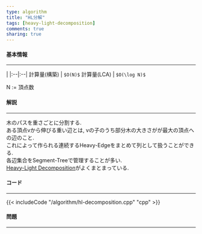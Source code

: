 ```yaml
---
type: algorithm
title: "HL分解"
tags: [heavy-light-decomposition]
comments: true
sharing: true
---
```


#### 基本情報
  
***

 | 
|:--|:--|
計算量(構築) | `$O(N)$`
計算量(LCA) | `$O(\log N)$`
  
N := 頂点数

#### 解説

***

木のパスを重さごとに分割する.  
ある頂点vから伸びる重い辺とは, vの子のうち部分木の大きさがが最大の頂点への辺のこと.  
これによって作られる連続するHeavy-Edgeをまとめて列として扱うことができる.  
各辺集合をSegment-Treeで管理することが多い.  
[Heavy-Light Decomposition](http://math314.hateblo.jp/entry/2014/06/24/220107)がよくまとまっている.

#### コード

***

{{< includeCode "/algorithm/hl-decomposition.cpp" "cpp" >}}


#### 問題

***  
